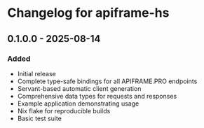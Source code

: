 # Changelog for apiframe-hs

## 0.1.0.0 - 2025-08-14

### Added
- Initial release
- Complete type-safe bindings for all APIFRAME.PRO endpoints
- Servant-based automatic client generation
- Comprehensive data types for requests and responses
- Example application demonstrating usage
- Nix flake for reproducible builds
- Basic test suite
